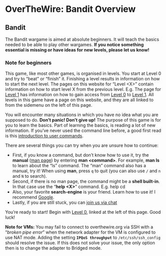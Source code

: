 # OverTheWire: Bandit Overview

## Bandit <a href="#bandit" id="bandit"></a>

The Bandit wargame is aimed at absolute beginners. It will teach the basics needed to be able to play other wargames. **If you notice something essential is missing or have ideas for new levels, please let us know!**

### Note for beginners <a href="#note-for-beginners" id="note-for-beginners"></a>

This game, like most other games, is organised in levels. You start at Level 0 and try to “beat” or “finish” it. Finishing a level results in information on how to start the next level. The pages on this website for “Level \<X>” contain information on how to start level X from the previous level. E.g. The page for [Level 1](https://overthewire.org/wargames/bandit/bandit1.html) has information on how to gain access from [Level 0](https://overthewire.org/wargames/bandit/bandit0.html) to [Level 1](https://overthewire.org/wargames/bandit/bandit1.html). All levels in this game have a page on this website, and they are all linked to from the sidemenu on the left of this page.

You will encounter many situations in which you have no idea what you are supposed to do. **Don’t panic! Don’t give up!** The purpose of this game is for you to learn the basics. Part of learning the basics, is reading a lot of new information. If you’ve never used the command line before, a good first read is this [introduction to user commands](https://man7.org/linux/man-pages/man1/intro.1.html).

There are several things you can try when you are unsure how to continue:

* First, if you know a command, but don’t know how to use it, try the **manual** ([man page](https://en.wikipedia.org/wiki/Man\_page)) by entering **man \<command>**. For example, **man ls** to learn about the “ls” command. The “man” command also has a manual, try it! When using **man**, press `q` to quit (you can also use `/` and `n` and `N` to search).
* Second, if there is no man page, the command might be a **shell built-in**. In that case use the “**help \<X>**” command. E.g. help cd
* Also, your favorite **search-engine** is your friend. Learn how to use it! I recommend [Google](https://www.google.com/).
* Lastly, if you are still stuck, you can [join us via chat](https://overthewire.org/information/chat.html)

You’re ready to start! Begin with [Level 0](https://overthewire.org/wargames/bandit/bandit0.html), linked at the left of this page. Good luck!

**Note for VMs:** You may fail to connect to overthewire.org via SSH with a “_broken pipe error_” when the network adapter for the VM is configured to use NAT mode. Adding the setting **`IPQoS throughput`** to `/etc/ssh/ssh_config` should resolve the issue. If this does not solve your issue, the only option then is to change the adapter to Bridged mode.

